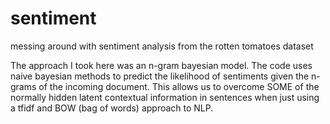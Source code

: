 # sentiment
messing around with sentiment analysis from the rotten tomatoes dataset

The approach I took here was an n-gram bayesian model.  The code uses naive bayesian methods to predict the likelihood of sentiments given the n-grams of the incoming document. This allows us to overcome SOME of the normally hidden latent contextual information in sentences when just using a tfidf and BOW (bag of words) approach to NLP.
